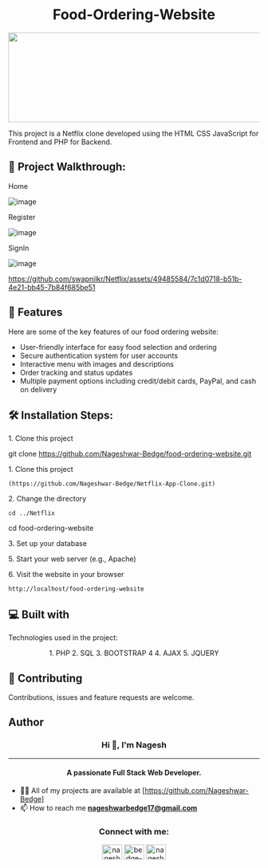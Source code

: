 <h1 align="center" id="title">Food-Ordering-Website</h1>

<p align="center"><img src="(https://socialify.git.ci/Nageshwar-Bedge/Food_Ordering_Website/image?language=1&owner=1&name=1&stargazers=1&theme=Light)" width="640" height="180" /></p>

<p id="description">This project is a Netflix clone developed using the HTML CSS JavaScript for Frontend and PHP for Backend.</p>

<h2>🚀 Project Walkthrough:</h2>
Home

![image](https://github.com/swapnilkr/Netflix/assets/49485584/859f11d8-f18f-466e-b6fb-1dc6deedd758)

Register

![image](https://github.com/swapnilkr/Netflix/assets/49485584/0d35c770-2b36-4ffc-a09d-eae795748539)

SignIn

![image](https://github.com/swapnilkr/Netflix/assets/49485584/a7b167ea-03e7-4713-af46-c521d815e84b)

https://github.com/swapnilkr/Netflix/assets/49485584/7c1d0718-b51b-4e21-bb45-7b84f685be51

<h2>🧐 Features</h2>
Here are some of the key features of our food ordering website:

* User-friendly interface for easy food selection and ordering
* Secure authentication system for user accounts
* Interactive menu with images and descriptions
* Order tracking and status updates
* Multiple payment options including credit/debit cards, PayPal, and cash on delivery

<h2>🛠️ Installation Steps:</h2>

<p>1. Clone this project</p>

git clone https://github.com/Nageshwar-Bedge/food-ordering-website.git

<p>1. Clone this project</p>

```
(https://github.com/Nageshwar-Bedge/Netflix-App-Clone.git)
```
<p>2. Change the directory</p>

```
cd ../Netflix
```

cd food-ordering-website

<p>3. Set up your database</p>

<p>5. Start your web server (e.g., Apache)</p>

<p>6. Visit the website in your browser</p>

```
http://localhost/food-ordering-website
```


<h2>💻 Built with</h2>

Technologies used in the project:
<div align="center">
1. PHP
2. SQL
3. BOOTSTRAP 4
4. AJAX
5. JQUERY
</div>

<h2><g-emoji class="g-emoji" alias="handshake" fallback-src="https://github.githubassets.com/images/icons/emoji/unicode/1f91d.png">🤝</g-emoji> Contributing </h2>
Contributions, issues and feature requests are welcome.

<h2> Author </h2>
<h3 align="center">Hi 👋, I'm Nagesh</h3>
<hr>
<h4 align="center">A passionate Full Stack Web Developer.</h4>

- 👨‍💻 All of my projects are available at [https://github.com/Nageshwar-Bedge]
- 📫 How to reach me **nageshwarbedge17@gmail.com**


<h3 align="center">Connect with me:</h3>
<p align="center">
<a href="https://twitter.com/nagesh_bedge_17" target="blank"><img align="center" src="https://raw.githubusercontent.com/rahuldkjain/github-profile-readme-generator/master/src/images/icons/Social/twitter.svg" alt="nagesh_bedge_17" height="30" width="40" /></a>
<a href="https://linkedin.com/in/bedge-nageshwar" target="blank"><img align="center" src="https://raw.githubusercontent.com/rahuldkjain/github-profile-readme-generator/master/src/images/icons/Social/linked-in-alt.svg" alt="bedge-nageshwar" height="30" width="40" /></a>
<a href="https://instagram.com/nagesh_._bedge_17" target="blank"><img align="center" src="https://raw.githubusercontent.com/rahuldkjain/github-profile-readme-generator/master/src/images/icons/Social/instagram.svg" alt="nagesh_._bedge_17" height="30" width="40" /></a>
</p>


